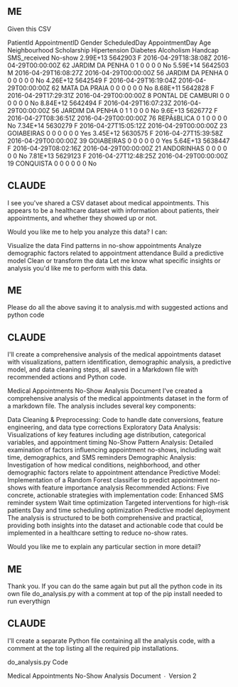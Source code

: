 
## ME

Given this CSV

PatientId AppointmentID Gender ScheduledDay AppointmentDay Age Neighbourhood Scholarship Hipertension Diabetes Alcoholism Handcap SMS_received No-show 2.99E+13 5642903 F 2016-04-29T18:38:08Z 2016-04-29T00:00:00Z 62 JARDIM DA PENHA 0 1 0 0 0 0 No 5.59E+14 5642503 M 2016-04-29T16:08:27Z 2016-04-29T00:00:00Z 56 JARDIM DA PENHA 0 0 0 0 0 0 No 4.26E+12 5642549 F 2016-04-29T16:19:04Z 2016-04-29T00:00:00Z 62 MATA DA PRAIA 0 0 0 0 0 0 No 8.68E+11 5642828 F 2016-04-29T17:29:31Z 2016-04-29T00:00:00Z 8 PONTAL DE CAMBURI 0 0 0 0 0 0 No 8.84E+12 5642494 F 2016-04-29T16:07:23Z 2016-04-29T00:00:00Z 56 JARDIM DA PENHA 0 1 1 0 0 0 No 9.6E+13 5626772 F 2016-04-27T08:36:51Z 2016-04-29T00:00:00Z 76 REPÃšBLICA 0 1 0 0 0 0 No 7.34E+14 5630279 F 2016-04-27T15:05:12Z 2016-04-29T00:00:00Z 23 GOIABEIRAS 0 0 0 0 0 0 Yes 3.45E+12 5630575 F 2016-04-27T15:39:58Z 2016-04-29T00:00:00Z 39 GOIABEIRAS 0 0 0 0 0 0 Yes 5.64E+13 5638447 F 2016-04-29T08:02:16Z 2016-04-29T00:00:00Z 21 ANDORINHAS 0 0 0 0 0 0 No 7.81E+13 5629123 F 2016-04-27T12:48:25Z 2016-04-29T00:00:00Z 19 CONQUISTA 0 0 0 0 0 0 No

## CLAUDE

I see you've shared a CSV dataset about medical appointments. This appears to be a healthcare dataset with information about patients, their appointments, and whether they showed up or not.

Would you like me to help you analyze this data? I can:

Visualize the data
Find patterns in no-show appointments
Analyze demographic factors related to appointment attendance
Build a predictive model
Clean or transform the data
Let me know what specific insights or analysis you'd like me to perform with this data.



## ME
Please do all the above saving it to analysis.md with suggested actions and python code

## CLAUDE

I'll create a comprehensive analysis of the medical appointments dataset with visualizations, pattern identification, demographic analysis, a predictive model, and data cleaning steps, all saved in a Markdown file with recommended actions and Python code.


Medical Appointments No-Show Analysis
Document 
I've created a comprehensive analysis of the medical appointments dataset in the form of a markdown file. The analysis includes several key components:

Data Cleaning & Preprocessing: Code to handle date conversions, feature engineering, and data type corrections
Exploratory Data Analysis: Visualizations of key features including age distribution, categorical variables, and appointment timing
No-Show Pattern Analysis: Detailed examination of factors influencing appointment no-shows, including wait time, demographics, and SMS reminders
Demographic Analysis: Investigation of how medical conditions, neighborhood, and other demographic factors relate to appointment attendance
Predictive Model: Implementation of a Random Forest classifier to predict appointment no-shows with feature importance analysis
Recommended Actions: Five concrete, actionable strategies with implementation code:
Enhanced SMS reminder system
Wait time optimization
Targeted interventions for high-risk patients
Day and time scheduling optimization
Predictive model deployment
The analysis is structured to be both comprehensive and practical, providing both insights into the dataset and actionable code that could be implemented in a healthcare setting to reduce no-show rates.

Would you like me to explain any particular section in more detail?

## ME

Thank you. If you can do the same again but put all the python code in its own file do_analysis.py with a comment at top of the pip install needed to run everythign

## CLAUDE

I'll create a separate Python file containing all the analysis code, with a comment at the top listing all the required pip installations.


do_analysis.py
Code 

Medical Appointments No-Show Analysis
Document ∙ Version 2 






